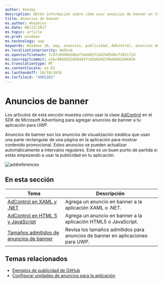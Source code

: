 ```yaml
---
author: Xansky
description: Obtén información sobre cómo usar anuncios de banner en tu aplicación para UWP.
title: Anuncios de banner
ms.author: mhopkins
ms.date: 08/23/2017
ms.topic: article
ms.prod: windows
ms.technology: uwp
keywords: Windows 10, uwp, anuncios, publicidad, AdControl, anuncios de banner
ms.localizationpriority: medium
ms.openlocfilehash: fc47c8d40d10eef3e6d92f2d47485d8cf265172d
ms.sourcegitcommit: e16c9845b52d5bd43fc02bbe92296a9682d96926
ms.translationtype: MT
ms.contentlocale: es-ES
ms.lasthandoff: 10/19/2018
ms.locfileid: "4965263"
---
```

# <a name="banner-ads"></a>Anuncios de banner

Los artículos de esta sección muestra cómo usar la clase [AdControl](https://docs.microsoft.com/uwp/api/microsoft.advertising.winrt.ui.adcontrol) en el SDK de Microsoft Advertising para agregar anuncios de banner a tu aplicación para UWP.

Anuncios de banner son los anuncios de visualización estática que usan una parte rectangular de una página en la aplicación para mostrar contenido promocional. Estos anuncios se pueden actualizar automáticamente a intervalos regulares. Este es un buen punto de partida si estás empezando a usar la publicidad en tu aplicación.

![addreferences](images/banner-ad.png)

## <a name="in-this-section"></a>En esta sección

|  Tema    | Descripción |               
|----------|-------|
| [AdControl en XAML y .NET](adcontrol-in-xaml-and--net.md)     | Agrega un anuncio en banner a la aplicación XAML o .NET.        |
| [AdControl en HTML 5 y JavaScript](adcontrol-in-html-5-and-javascript.md)     | Agrega un anuncio en banner a la aplicación HTML5 o JavaScript.        |
| [Tamaños admitidos de anuncios de banner](supported-ad-sizes-for-banner-ads.md)    |  Revisa los tamaños admitidos para anuncios de banner en aplicaciones para UWP.        |


## <a name="related-topics"></a>Temas relacionados

* [Ejemplos de publicidad de GitHub](http://aka.ms/githubads)
* [Configurar unidades de anuncios para la aplicación](set-up-ad-units-in-your-app.md)

